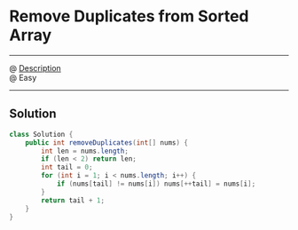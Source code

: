 # Remove Duplicates from Sorted Array
------------------
@ [Description](https://leetcode.com/problems/remove-duplicates-from-sorted-array/)  
@ Easy 

------------------
## Solution
```java
class Solution {
    public int removeDuplicates(int[] nums) {
        int len = nums.length;
        if (len < 2) return len;
        int tail = 0;
        for (int i = 1; i < nums.length; i++) {
            if (nums[tail] != nums[i]) nums[++tail] = nums[i];
        }
        return tail + 1;
    }
}
```
